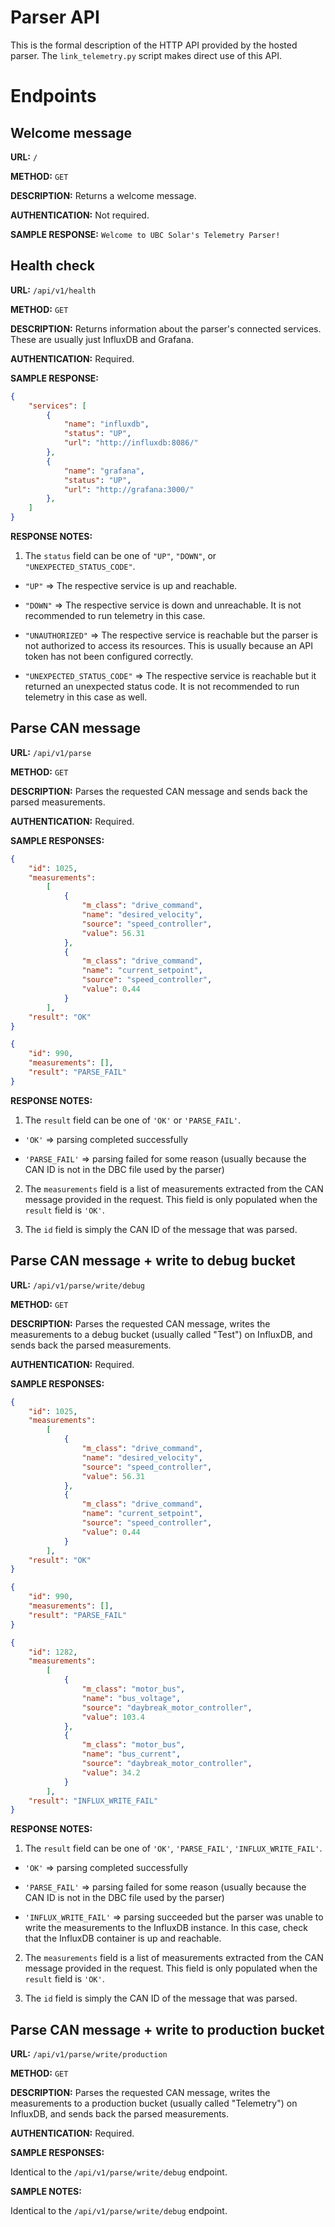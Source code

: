 # Parser API

This is the formal description of the HTTP API provided by the hosted parser. The `link_telemetry.py` script makes direct use of this API.

# Endpoints

## Welcome message

**URL:** `/`

**METHOD:** `GET`

**DESCRIPTION:** Returns a welcome message.

**AUTHENTICATION:** Not required.

**SAMPLE RESPONSE:** `Welcome to UBC Solar's Telemetry Parser!`

## Health check

**URL:** `/api/v1/health`

**METHOD:** `GET`

**DESCRIPTION:** Returns information about the parser's connected services. These are usually just InfluxDB and Grafana.

**AUTHENTICATION:** Required.

**SAMPLE RESPONSE:** 

```json
{
    "services": [
        {
            "name": "influxdb",
            "status": "UP",
            "url": "http://influxdb:8086/"
        },
        {
            "name": "grafana",
            "status": "UP",
            "url": "http://grafana:3000/"
        },
    ]
}
```

**RESPONSE NOTES:** 

1. The `status` field can be one of `"UP"`, `"DOWN"`, or `"UNEXPECTED_STATUS_CODE"`.

- `"UP"` => The respective service is up and reachable.

- `"DOWN"` => The respective service is down and unreachable. It is not recommended to run telemetry in this case.

- `"UNAUTHORIZED"` => The respective service is reachable but the parser is not authorized to access its resources. This is usually because an API token has not been configured correctly.

- `"UNEXPECTED_STATUS_CODE"` => The respective service is reachable but it returned an unexpected status code. It is not recommended to run telemetry in this case as well.

## Parse CAN message

**URL:** `/api/v1/parse`

**METHOD:** `GET`

**DESCRIPTION:** Parses the requested CAN message and sends back the parsed measurements.

**AUTHENTICATION:** Required.

**SAMPLE RESPONSES:** 

```json
{
    "id": 1025,
    "measurements": 
        [
            {
                "m_class": "drive_command",
                "name": "desired_velocity",
                "source": "speed_controller",
                "value": 56.31
            },
            {
                "m_class": "drive_command", 
                "name": "current_setpoint", 
                "source": "speed_controller",
                "value": 0.44
            }
        ],
    "result": "OK"
}
```

```json
{
    "id": 990,
    "measurements": [],
    "result": "PARSE_FAIL"
}
```

**RESPONSE NOTES:**

1. The `result` field can be one of `'OK'` or `'PARSE_FAIL'`.

- `'OK'` => parsing completed successfully

- `'PARSE_FAIL'` => parsing failed for some reason (usually because the CAN ID is not in the DBC file used by the parser)

2. The `measurements` field is a list of measurements extracted from the CAN message provided in the request. This field is only populated when the `result` field is `'OK'`.

3. The `id` field is simply the CAN ID of the message that was parsed.

## Parse CAN message + write to debug bucket

**URL:** `/api/v1/parse/write/debug`

**METHOD:** `GET`

**DESCRIPTION:** Parses the requested CAN message, writes the measurements to a debug bucket (usually called "Test") on InfluxDB, and sends back the parsed measurements.

**AUTHENTICATION:** Required.

**SAMPLE RESPONSES:** 

```json
{
    "id": 1025,
    "measurements": 
        [
            {
                "m_class": "drive_command",
                "name": "desired_velocity",
                "source": "speed_controller",
                "value": 56.31
            },
            {
                "m_class": "drive_command", 
                "name": "current_setpoint", 
                "source": "speed_controller",
                "value": 0.44
            }
        ],
    "result": "OK"
}
```

```json
{
    "id": 990,
    "measurements": [],
    "result": "PARSE_FAIL"
}
```

```json
{
    "id": 1282, 
    "measurements": 
        [
            {
                "m_class": "motor_bus",
                "name": "bus_voltage",
                "source": "daybreak_motor_controller",
                "value": 103.4
            },
            {
                "m_class": "motor_bus",
                "name": "bus_current",
                "source": "daybreak_motor_controller",
                "value": 34.2
            }
        ],
    "result": "INFLUX_WRITE_FAIL"
}
```

**RESPONSE NOTES:**

1. The `result` field can be one of `'OK'`, `'PARSE_FAIL'`, `'INFLUX_WRITE_FAIL'`.

- `'OK'` => parsing completed successfully

- `'PARSE_FAIL'` => parsing failed for some reason (usually because the CAN ID is not in the DBC file used by the parser)

- `'INFLUX_WRITE_FAIL'` => parsing succeeded but the parser was unable to write the measurements to the InfluxDB instance. In this case, check that the InfluxDB container is up and reachable. 

2. The `measurements` field is a list of measurements extracted from the CAN message provided in the request. This field is only populated when the `result` field is `'OK'`.

3. The `id` field is simply the CAN ID of the message that was parsed.

## Parse CAN message + write to production bucket

**URL:** `/api/v1/parse/write/production`

**METHOD:** `GET`

**DESCRIPTION:** Parses the requested CAN message, writes the measurements to a production bucket (usually called "Telemetry") on InfluxDB, and sends back the parsed measurements.

**AUTHENTICATION:** Required.

**SAMPLE RESPONSES:**

Identical to the `/api/v1/parse/write/debug` endpoint.

**SAMPLE NOTES:**

Identical to the `/api/v1/parse/write/debug` endpoint.
